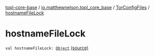 [topl-core-base](../../index.md) / [io.matthewnelson.topl_core_base](../index.md) / [TorConfigFiles](index.md) / [hostnameFileLock](./hostname-file-lock.md)

# hostnameFileLock

`val hostnameFileLock: `[`Object`](https://docs.oracle.com/javase/6/docs/api/java/lang/Object.html) [(source)](https://github.com/05nelsonm/TorOnionProxyLibrary-Android/blob/master/topl-core-base/src/main/java/io/matthewnelson/topl_core_base/TorConfigFiles.kt#L203)